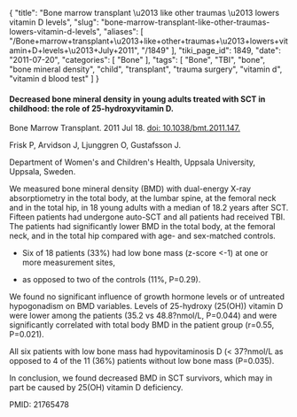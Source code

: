 {
    "title": "Bone marrow transplant \u2013 like other traumas \u2013 lowers vitamin D levels",
    "slug": "bone-marrow-transplant-like-other-traumas-lowers-vitamin-d-levels",
    "aliases": [
        "/Bone+marrow+transplant+\u2013+like+other+traumas+\u2013+lowers+vitamin+D+levels+\u2013+July+2011",
        "/1849"
    ],
    "tiki_page_id": 1849,
    "date": "2011-07-20",
    "categories": [
        "Bone"
    ],
    "tags": [
        "Bone",
        "TBI",
        "bone",
        "bone mineral density",
        "child",
        "transplant",
        "trauma surgery",
        "vitamin d",
        "vitamin d blood test"
    ]
}


#### Decreased bone mineral density in young adults treated with SCT in childhood: the role of 25-hydroxyvitamin D.

Bone Marrow Transplant. 2011 Jul 18. [doi: 10.1038/bmt.2011.147.](https://doi.org/10.1038/bmt.2011.147.) 

Frisk P, Arvidson J, Ljunggren O, Gustafsson J.

Department of Women's and Children's Health, Uppsala University, Uppsala, Sweden.

We measured bone mineral density (BMD) with dual-energy X-ray absorptiometry in the total body, at the lumbar spine, at the femoral neck and in the total hip, in 18 young adults with a median of 18.2 years after SCT. Fifteen patients had undergone auto-SCT and all patients had received TBI. The patients had significantly lower BMD in the total body, at the femoral neck, and in the total hip compared with age- and sex-matched controls. 

* Six of 18 patients (33%) had low bone mass (z-score <-1) at one or more measurement sites, 

* as opposed to two of the controls (11%, P=0.29). 

We found no significant influence of growth hormone levels or of untreated hypogonadism on BMD variables. Levels of 25-hydroxy (25(OH)) vitamin D were lower among the patients (35.2 vs 48.8?nmol/L, P=0.044) and were significantly correlated with total body BMD in the patient group (r=0.55, P=0.021). 

All six patients with low bone mass had hypovitaminosis D (< 37?nmol/L as opposed to 4 of the 11 (36%) patients without low bone mass (P=0.035). 

In conclusion, we found decreased BMD in SCT survivors, which may in part be caused by 25(OH) vitamin D deficiency.

PMID:     21765478